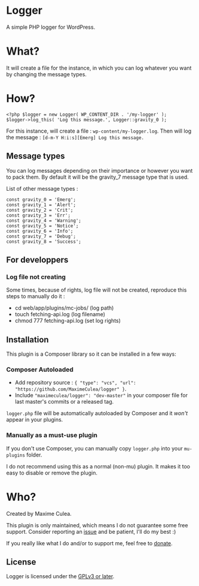 # Logger

A simple PHP logger for WordPress.

# What?

It will create a file for the instance, in which you can log whatever you want by changing the message types.

# How?

    <?php $logger = new Logger( WP_CONTENT_DIR . '/my-logger' );
    $logger->log_this( 'Log this message.', Logger::gravity_0 );

For this instance, will create a file : `wp-content/my-logger.log`.
Then will log the message : `[d-m-Y H:i:s][Emerg] Log this message.`

## Message types

You can log messages depending on their importance or however you want to pack them.
By default it will be the gravity_7 message type that is used.

List of other message types :

	const gravity_0 = 'Emerg';
	const gravity_1 = 'Alert';
	const gravity_2 = 'Crit';
	const gravity_3 = 'Err';
	const gravity_4 = 'Warning';
	const gravity_5 = 'Notice';
	const gravity_6 = 'Info';
	const gravity_7 = 'Debug';
	const gravity_8 = 'Success';
	
## For developpers

### Log file not creating

Some times, because of rights, log file will not be created, reproduce this steps to manually do it :

* cd web/app/plugins/mc-jobs/ (log path)
* touch fetching-api.log (log filename)
* chmod 777 fetching-api.log (set log rights)

## Installation

This plugin is a Composer library so it can be installed in a few ways:

### Composer Autoloaded

- Add repository source : `{ "type": "vcs", "url": "https://github.com/MaximeCulea/logger" }`.
- Include `"maximeculea/logger": "dev-master"` in your composer file for last master's commits or a released tag.

`logger.php` file will be automatically autoloaded by Composer and it *won't* appear in your plugins.

### Manually as a must-use plugin

If you don't use Composer, you can manually copy `logger.php` into your `mu-plugins` folder.

I do not recommend using this as a normal (non-mu) plugin. It makes it too easy to disable or remove the plugin.

# Who?

Created by Maxime Culea.

This plugin is only maintained, which means I do not guarantee some free support. Consider reporting an [issue](https://github.com/MaximeCulea/logger/issues/new) and be patient, I'll do my best :)

If you really like what I do and/or to support me, feel free to [donate](https://www.paypal.me/MaximeCulea).

## License

Logger is licensed under the [GPLv3 or later](https://github.com/MaximeCulea/logger/blob/master/LICENSE).
